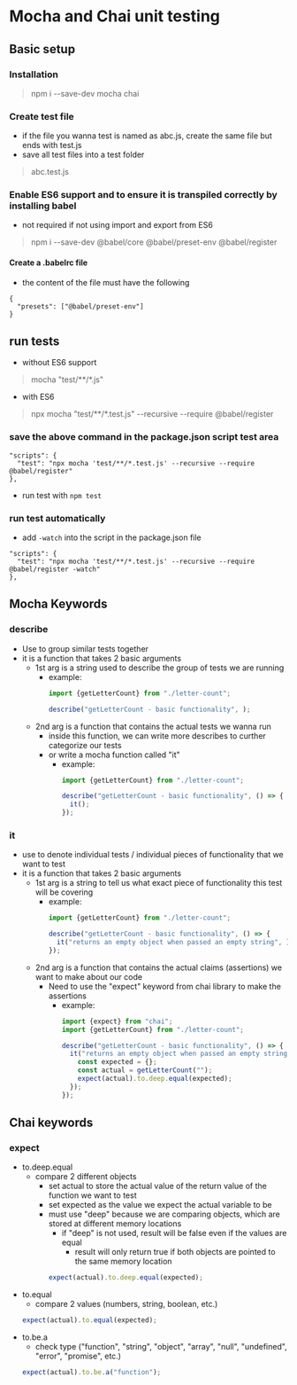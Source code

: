 # Mocha and Chai unit testing
## Basic setup
### Installation
> npm i --save-dev mocha chai
### Create test file
- if the file you wanna test is named as abc.js, create the same file but ends with test.js
- save all test files into a test folder
> abc.test.js
### Enable ES6 support and to ensure it is transpiled correctly by installing babel
- not required if not using import and export from ES6
>npm i --save-dev @babel/core @babel/preset-env @babel/register
#### Create a .babelrc file
- the content of the file must have the following
```
{
  "presets": ["@babel/preset-env"]
}
```
## run tests
- without ES6 support
> mocha "test/**/*.js"
- with ES6
> npx mocha "test/**/*.test.js" --recursive --require @babel/register
### save the above command in the package.json script test area
```
"scripts": {
  "test": "npx mocha 'test/**/*.test.js' --recursive --require @babel/register"
},
```
- run test with ```npm test```
### run test automatically
- add ```-watch``` into the script in the package.json file
```
"scripts": {
  "test": "npx mocha 'test/**/*.test.js' --recursive --require @babel/register -watch"
},
```
## Mocha Keywords
### describe
- Use to group similar tests together
- it is a function that takes 2 basic arguments
  - 1st arg is a string used to describe the group of tests we are running
    - example:
      ```javascript
      import {getLetterCount} from "./letter-count";
      
      describe("getLetterCount - basic functionality", );
      ```
  - 2nd arg is a function that contains the actual tests we wanna run
    - inside this function, we can write more describes to curther categorize our tests
    - or write a mocha function called "it"
      - example:
        ```javascript
        import {getLetterCount} from "./letter-count";
      
        describe("getLetterCount - basic functionality", () => {
          it();
        });
        ```
### it
- use to denote individual tests / individual pieces of functionality that we want to test
- it is a function that takes 2 basic arguments
  - 1st arg is a string to tell us what exact piece of functionality this test will be covering
    - example:
      ```javascript
      import {getLetterCount} from "./letter-count";
      
      describe("getLetterCount - basic functionality", () => {
        it("returns an empty object when passed an empty string", );
      });
      ```
  - 2nd arg is a function that contains the actual claims (assertions) we want to make about our code
    - Need to use the "expect" keyword from chai library to make the assertions
      - example:
        ```javascript
        import {expect} from "chai";
        import {getLetterCount} from "./letter-count";
      
        describe("getLetterCount - basic functionality", () => {
          it("returns an empty object when passed an empty string", () => {
            const expected = {};
            const actual = getLetterCount("");
            expect(actual).to.deep.equal(expected);
          });
        });
        ```
## Chai keywords
### expect
- to.deep.equal
  - compare 2 different objects
    - set actual to store the actual value of the return value of the function we want to test
    - set expected as the value we expect the actual variable to be
    - must use "deep" because we are comparing objects, which are stored at different memory locations
      - if "deep" is not used, result will be false even if the values are equal
        - result will only return true if both objects are pointed to the same memory location
      ```javascript
      expect(actual).to.deep.equal(expected);
      ```
- to.equal
  - compare 2 values (numbers, string, boolean, etc.)
  ```javascript
  expect(actual).to.equal(expected);
  ```
- to.be.a
  - check type ("function", "string", "object", "array", "null", "undefined", "error", "promise", etc.)
  ```javascript
  expect(actual).to.be.a("function");
  ```
  
